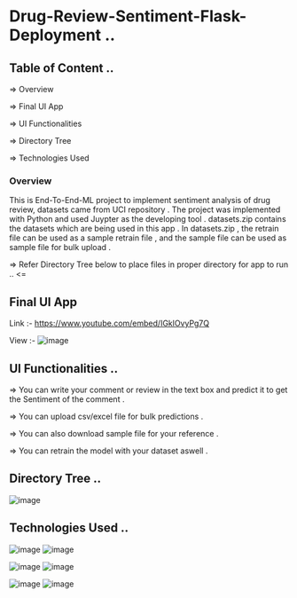 # Drug-Review-Sentiment-Flask-Deployment .. #


## Table of Content .. ##
=> Overview

=> Final UI App

=> UI Functionalities

=> Directory Tree

=> Technologies Used

### Overview ###
This is End-To-End-ML project to implement sentiment analysis of drug review, datasets came from UCI repository .
The project was implemented with Python and used Juypter as the developing tool . datasets.zip contains the datasets which are being used in this app .
In datasets.zip , the retrain file can be used as a sample retrain file , and the sample file can be used as sample file for bulk upload .

=> Refer Directory Tree below to place files in proper directory for app to run .. <=

## Final UI App ###
Link :- https://www.youtube.com/embed/IGklOvyPg7Q

View :-
![image](https://user-images.githubusercontent.com/52499914/91665029-74373280-eb10-11ea-9320-923bf0f7904a.png)

## UI Functionalities ..
=> You can write your comment or review in the text box and predict it to get the Sentiment of the comment .

=> You can upload csv/excel file for bulk predictions .

=> You can also download sample file for your reference .

=> You can retrain the model with your dataset aswell .

## Directory Tree ..

![image](https://user-images.githubusercontent.com/52499914/91889047-ce6bfb00-ecaa-11ea-861a-e68542f3ade6.png)

## Technologies Used ..

![image](https://user-images.githubusercontent.com/52499914/91667103-b9af2c00-eb1f-11ea-94aa-0bc19ffe0c8d.png)
![image](https://user-images.githubusercontent.com/52499914/91667123-d2b7dd00-eb1f-11ea-9eb7-0443570b03bb.png)

![image](https://user-images.githubusercontent.com/52499914/91666855-fbd76e00-eb1d-11ea-965e-d3b15eefb017.png)
![image](https://user-images.githubusercontent.com/52499914/91666935-a0f24680-eb1e-11ea-87e9-cc08f2037a3d.png)

![image](https://user-images.githubusercontent.com/52499914/91666961-d8f98980-eb1e-11ea-86e7-c4c898d3f91d.png)
![image](https://user-images.githubusercontent.com/52499914/91666977-f7f81b80-eb1e-11ea-916f-5368f04586ca.png)
